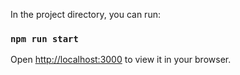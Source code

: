 In the project directory, you can run:

### `npm run start`

Open [http://localhost:3000](http://localhost:3000) to view it in your browser.
